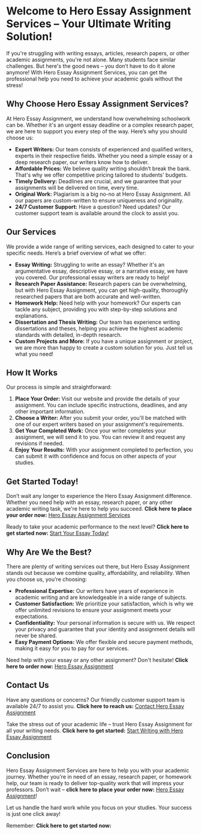 # Welcome to Hero Essay Assignment Services – Your Ultimate Writing Solution!

If you're struggling with writing essays, articles, research papers, or other academic assignments, you're not alone. Many students face similar challenges. But here's the good news – you don’t have to do it alone anymore! With Hero Essay Assignment Services, you can get the professional help you need to achieve your academic goals without the stress!

## Why Choose Hero Essay Assignment Services?

At Hero Essay Assignment, we understand how overwhelming schoolwork can be. Whether it's an urgent essay deadline or a complex research paper, we are here to support you every step of the way. Here’s why you should choose us:

- **Expert Writers:** Our team consists of experienced and qualified writers, experts in their respective fields. Whether you need a simple essay or a deep research paper, our writers know how to deliver.
- **Affordable Prices:** We believe quality writing shouldn’t break the bank. That's why we offer competitive pricing tailored to students' budgets.
- **Timely Delivery:** Deadlines are crucial, and we guarantee that your assignments will be delivered on time, every time.
- **Original Work:** Plagiarism is a big no-no at Hero Essay Assignment. All our papers are custom-written to ensure uniqueness and originality.
- **24/7 Customer Support:** Have a question? Need updates? Our customer support team is available around the clock to assist you.

## Our Services

We provide a wide range of writing services, each designed to cater to your specific needs. Here’s a brief overview of what we offer:

- **Essay Writing:** Struggling to write an essay? Whether it's an argumentative essay, descriptive essay, or a narrative essay, we have you covered. Our professional essay writers are ready to help!
- **Research Paper Assistance:** Research papers can be overwhelming, but with Hero Essay Assignment, you can get high-quality, thoroughly researched papers that are both accurate and well-written.
- **Homework Help:** Need help with your homework? Our experts can tackle any subject, providing you with step-by-step solutions and explanations.
- **Dissertation and Thesis Writing:** Our team has experience writing dissertations and theses, helping you achieve the highest academic standards with detailed, in-depth research.
- **Custom Projects and More:** If you have a unique assignment or project, we are more than happy to create a custom solution for you. Just tell us what you need!

## How It Works

Our process is simple and straightforward:

1. **Place Your Order:** Visit our website and provide the details of your assignment. You can include specific instructions, deadlines, and any other important information.
2. **Choose a Writer:** After you submit your order, you'll be matched with one of our expert writers based on your assignment's requirements.
3. **Get Your Completed Work:** Once your writer completes your assignment, we will send it to you. You can review it and request any revisions if needed.
4. **Enjoy Your Results:** With your assignment completed to perfection, you can submit it with confidence and focus on other aspects of your studies.

## Get Started Today!

Don’t wait any longer to experience the Hero Essay Assignment difference. Whether you need help with an essay, research paper, or any other academic writing task, we're here to help you succeed. **Click here to place your order now:** [Hero Essay Assignment Services](https://tinyurl.com/topessay?keyword=hero+essay+assignment)

Ready to take your academic performance to the next level? **Click here to get started now:** [Start Your Essay Today!](https://tinyurl.com/topessay?keyword=hero+essay+assignment)

## Why Are We the Best?

There are plenty of writing services out there, but Hero Essay Assignment stands out because we combine quality, affordability, and reliability. When you choose us, you're choosing:

- **Professional Expertise:** Our writers have years of experience in academic writing and are knowledgeable in a wide range of subjects.
- **Customer Satisfaction:** We prioritize your satisfaction, which is why we offer unlimited revisions to ensure your assignment meets your expectations.
- **Confidentiality:** Your personal information is secure with us. We respect your privacy and guarantee that your identity and assignment details will never be shared.
- **Easy Payment Options:** We offer flexible and secure payment methods, making it easy for you to pay for our services.

Need help with your essay or any other assignment? Don't hesitate! **Click here to order now:** [Hero Essay Assignment](https://tinyurl.com/topessay?keyword=hero+essay+assignment)

## Contact Us

Have any questions or concerns? Our friendly customer support team is available 24/7 to assist you. **Click here to reach us:** [Contact Hero Essay Assignment](https://tinyurl.com/topessay?keyword=hero+essay+assignment)

Take the stress out of your academic life – trust Hero Essay Assignment for all your writing needs. **Click here to get started:** [Start Writing with Hero Essay Assignment](https://tinyurl.com/topessay?keyword=hero+essay+assignment)

## Conclusion

Hero Essay Assignment Services are here to help you with your academic journey. Whether you're in need of an essay, research paper, or homework help, our team is ready to deliver top-quality work that will impress your professors. Don’t wait – **click here to place your order now:** [Hero Essay Assignment](https://tinyurl.com/topessay?keyword=hero+essay+assignment)!

Let us handle the hard work while you focus on your studies. Your success is just one click away!

Remember: **Click here to get started now:**
